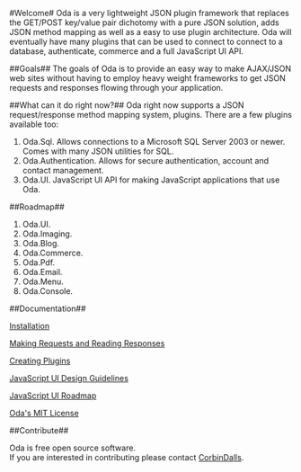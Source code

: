 #Welcome#
Oda is a very lightweight JSON plugin framework that replaces the GET/POST key/value pair dichotomy 
with a pure JSON solution, adds JSON method mapping as well as a easy to use plugin 
architecture.  Oda will eventually have many plugins that can be used to connect to connect
to a database, authenticate, commerce and a full JavaScript UI API.

##Goals##
The goals of Oda is to provide an easy way to make AJAX/JSON web sites 
without having to employ heavy weight frameworks to get JSON requests and responses flowing through your application. 

##What can it do right now?##
Oda right now supports a JSON request/response method mapping system, 
plugins.  There are a few plugins available too:

1. Oda.Sql.  Allows connections to a Microsoft SQL Server 2003 or newer.  Comes with many JSON utilities for SQL.
2. Oda.Authentication.  Allows for secure authentication, account and contact management.
3. Oda.UI.  JavaScript UI API for making JavaScript applications that use Oda.

##Roadmap##
1. Oda.UI.
2. Oda.Imaging.
3. Oda.Blog.
4. Oda.Commerce.
5. Oda.Pdf.
6. Oda.Email.
7. Oda.Menu.
8. Oda.Console.


##Documentation##

[Installation](https://github.com/CorbinDallas/Oda/wiki/Installation)

[Making Requests and Reading Responses](https://github.com/CorbinDallas/Oda/wiki/Making-Requests-and-Reading-Responses)

[Creating Plugins](https://github.com/CorbinDallas/Oda/wiki/Creating-Plugins)

[JavaScript UI Design Guidelines](https://github.com/CorbinDallas/Oda/wiki/Oda.UI-Widget-Design-Guidelines)

[JavaScript UI Roadmap](https://github.com/CorbinDallas/Oda/wiki/Oda.UI-Roadmap)

[Oda's MIT License](https://github.com/CorbinDallas/Oda/wiki/License)

##Contribute##

Oda is free open source software.  
If you are interested in contributing please contact [CorbinDalls](https://github.com/CorbinDallas).
